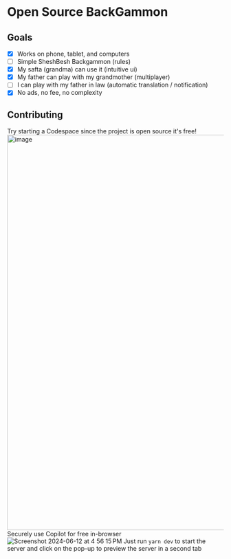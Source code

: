 # Open Source BackGammon

## Goals
- [x] Works on phone, tablet, and computers
- [ ] Simple SheshBesh Backgammon (rules)
- [x] My safta (grandma) can use it (intuitive ui)
- [x] My father can play with my grandmother (multiplayer)
- [ ] I can play with my father in law (automatic translation / notification)
- [x] No ads, no fee, no complexity

## Contributing
Try starting a Codespace since the project is open source it's free!
<img width="920" alt="image" src="https://github.com/ProLoser/PeaceInTheMiddleEast/assets/67395/d359b701-2eed-482c-9b23-055c57d980a5">
Securely use Copilot for free in-browser
![Screenshot 2024-06-12 at 4 56 15 PM](https://github.com/ProLoser/PeaceInTheMiddleEast/assets/67395/5dc9a48c-6dfc-473d-9ce4-85ff62057794)
Just run `yarn dev` to start the server and click on the pop-up to preview the server in a second tab
